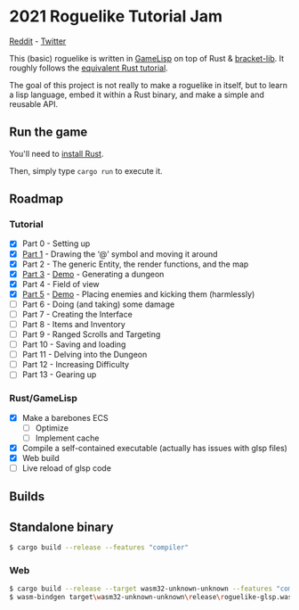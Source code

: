 # 2021 Roguelike Tutorial Jam

[Reddit](https://www.reddit.com/r/roguelikedev/comments/o5x585/roguelikedev_does_the_complete_roguelike_tutorial/) - [Twitter](https://twitter.com/GridSageGames/status/1407493165100113922?s=20)

This (basic) roguelike is written in [GameLisp](https://gamelisp.rs/) on top of Rust & [bracket-lib](https://github.com/amethyst/bracket-lib). It roughly follows the [equivalent Rust tutorial](https://bfnightly.bracketproductions.com/rustbook/chapter_0.html).

The goal of this project is not really to make a roguelike in itself, but to learn a lisp language, embed it within a Rust binary, and make a simple and reusable API.

## Run the game

You'll need to [install Rust](https://www.rust-lang.org/tools/install).

Then, simply type `cargo run` to execute it.

## Roadmap

### Tutorial

- [x] Part 0 - Setting up
- [x] [Part 1](https://github.com/scambier/roguelike-tutorial-glsp/tree/2c2947a1557b69e87e5a94225f5c4964c90af878) - Drawing the ‘@’ symbol and moving it around
- [x] Part 2 - The generic Entity, the render functions, and the map
- [x] [Part 3](https://github.com/scambier/roguelike-tutorial-glsp/tree/c43611f3893810bf3e816cb2faa1ab2f1a5b21f6) - [Demo](https://scambier.xyz/roguelike/week2/) - Generating a dungeon
- [x] Part 4 - Field of view
- [x] [Part 5](https://github.com/scambier/roguelike-tutorial-glsp/tree/f714bb11ea88a74e5c477cafcb81ed0a682d64e9) - [Demo](https://scambier.xyz/roguelike/week3/) - Placing enemies and kicking them (harmlessly)
- [ ] Part 6 - Doing (and taking) some damage
- [ ] Part 7 - Creating the Interface
- [ ] Part 8 - Items and Inventory
- [ ] Part 9 - Ranged Scrolls and Targeting
- [ ] Part 10 - Saving and loading
- [ ] Part 11 - Delving into the Dungeon
- [ ] Part 12 - Increasing Difficulty
- [ ] Part 13 - Gearing up

### Rust/GameLisp

- [x] Make a barebones ECS
	- [ ] Optimize
	- [ ] Implement cache
- [x] Compile a self-contained executable (actually has issues with glsp files)
- [x] Web build
- [ ] Live reload of glsp code

## Builds

## Standalone binary

```sh
$ cargo build --release --features "compiler"
```

### Web

```sh
$ cargo build --release --target wasm32-unknown-unknown --features "compiler"
$ wasm-bindgen target\wasm32-unknown-unknown\release\roguelike-glsp.wasm --out-dir wasm --no-modules --no-typescript
```
